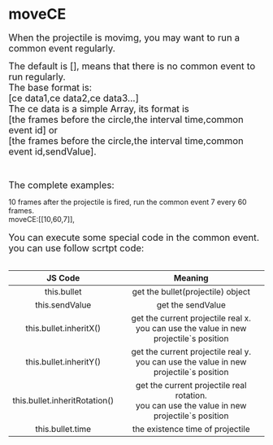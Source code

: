 # moveCE

<font size=4>When the projectile is movimg, you may want to run a common event regularly.   

The default is [], means that there is no common event to run regularly.   
The base format is:   
[ce data1,ce data2,ce data3...]   
The ce data is a simple Array, its format is    
[the frames before the circle,the interval time,common event id] or   
[the frames before the circle,the interval time,common event id,sendValue].</font>

<br/>

<font size=4>The complete examples:   </font>

10 frames after the projectile is fired, run the common event  7 every 60 frames.   
moveCE:[[10,60,7]],    
<br/><font size=4>You can execute some special code in the common event.   
you can use follow scrtpt code:</font>   
<br/>

|            JS Code            |                           Meaning                            |
| :---------------------------: | :----------------------------------------------------------: |
|          this.bullet          |              get the bullet(projectile) object               |
|        this.sendValue         |                      get the sendValue                       |
|    this.bullet.inheritX()     | get the current projectile real x.<br />you can use the value in new projectile`s position |
|    this.bullet.inheritY()     | get the current projectile real y.<br />you can use the value in new projectile`s position |
| this.bullet.inheritRotation() | get the current projectile real rotation.<br />you can use the value in new projectile`s position |
|       this.bullet.time        |               the existence time of projectile               |
